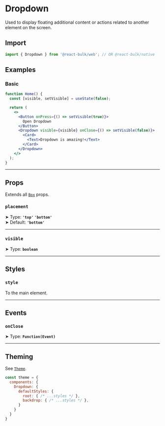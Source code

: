 # Dropdown

Used to display floating additional content or actions related to another element on the screen.

## Import

```jsx
import { Dropdown } from '@react-bulk/web'; // OR @react-bulk/native
```

## Examples

### Basic

```jsx live
function Home() {
  const [visible, setVisible] = useState(false);

  return (
    <>
      <Button onPress={() => setVisible(true)}>
        Open Dropdown
      </Button>
      <Dropdown visible={visible} onClose={() => setVisible(false)}>
        <Card>
          <Text>Dropdown is amazing!</Text>
        </Card>
      </Dropdown>
    </>
  );
}
```

---

## Props

Extends all [`Box`](/docs/core/box#props) props.

### **`placement`**

➤ Type: **`'top'` `'bottom'`** <br/>
➤ Default: **`'bottom'`** <br/>

---

### **`visible`**

➤ Type: **`boolean`** <br/>

---

## Styles

### **`style`**
To the main element.

---

## Events

### **`onClose`**

➤ Type: **`Function(Event)`** <br/>

---

## Theming

See [`Theme`](/docs/layout/theme#props).

```jsx
const theme = {
  components: {
    Dropdown: {
      defaultStyles: {
        root: { /* ...styles */ },
        backdrop: { /* ...styles */ },
      }
    }
  }
}
```
